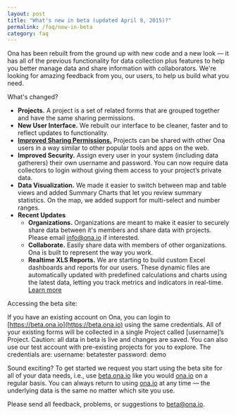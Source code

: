 ```yaml
---
layout: post
title: "What's new in beta (updated April 9, 2015)?"
permalink: /faq/new-in-beta
category: faq
---
```


Ona has been rebuilt from the ground up with new code and a new look — it has all of the previous functionality for data collection plus features to help you better manage data and share information with collaborators. We're looking for amazing feedback from you, our users, to help us build what you need.

What's changed?

* **Projects.** A project is a set of related forms that are grouped together and have the same sharing permissions.
* **New User Interface.** We rebuilt our interface to be cleaner, faster and to reflect updates to functionality.
* **[Improved Sharing Permissions.]((http://help.ona.io/faq/what-are-the-share-settings/))** Projects can be shared with other Ona users in a way similar to other popular tools and apps on the web.
* **Improved Security.** Assign every user in your system (including data gatherers) their own username and password. You can now require data collectors to login without giving them access to your project’s private data.
* **Data Visualization.** We made it easier to switch between map and table views and added Summary Charts that let you review summary statistics. On the map, we added support for multi-select and number ranges.
* **Recent Updates**
	* **Organizations.** Organizations are meant to make it easier to securely share data between it's members and share data with projects. Please email [info@ona.io](mailto:info@ona.io) if interested.
	* **Collaborate.** Easily share data with members of other organizations. Ona is built to represent the way you work.
	* **Realtime XLS Reports.** We are starting to build custom Excel dashboards and reports for our users. These dynamic files are automatically updated with predefined calculations and charts using the latest data, letting you track metrics and indicators in real-time. [Learn more](http://help.ona.io/faq/what-is-a-xls-report/)

Accessing the beta site:

If you have an existing account on Ona, you can login to [https://beta.ona.io](https://beta.ona.io) using the same credentials. All of your existing forms will be collected in a single Project called [username]’s Project. Caution: all data in beta is live and changes are saved.
You can also use our test account with pre-existing projects for you to explore. The credentials are: username: betatester password: demo

Sound exciting? To get started we request you start using the beta site for all of your data needs, i.e., use [beta.ona.io](https://beta.ona.io) like you would [ona.io](https://www.ona.io) on a regular basis. You can always return to using [ona.io](https://www.ona.io) at any time — the underlying data is the same no matter which site you use.

Please send all feedback, problems, or suggestions to [beta@ona.io](mailto:beta@ona.io).